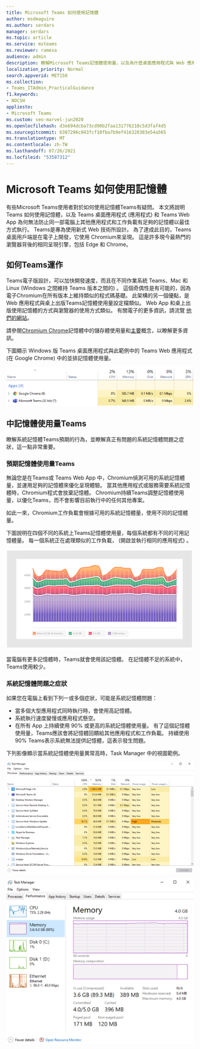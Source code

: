 ```yaml
---
title: Microsoft Teams 如何使用記憶體
author: msdmaguire
ms.author: serdars
manager: serdars
ms.topic: article
ms.service: msteams
ms.reviewer: ramesa
audience: admin
description: 瞭解Microsoft Teams記憶體使用量，以及為什麼桌面應用程式與 Web 應用程式之間的記憶體使用量相同。
localization_priority: Normal
search.appverid: MET150
ms.collection:
- Teams_ITAdmin_PracticalGuidance
f1.keywords:
- NOCSH
appliesto:
- Microsoft Teams
ms.custom: seo-marvel-jun2020
ms.openlocfilehash: d3e694dcba73cd90b2faa131776210c5d3faf4d5
ms.sourcegitcommit: b387296c043fcf10fba7b9ef416328383e54a565
ms.translationtype: MT
ms.contentlocale: zh-TW
ms.lasthandoff: 07/26/2021
ms.locfileid: "53587312"
---
```

# <a name="how-microsoft-teams-uses-memory"></a>Microsoft Teams 如何使用記憶體

有些Microsoft Teams使用者對於如何使用記憶體Teams有疑問。 本文將說明 Teams 如何使用記憶體，以及 Teams 桌面應用程式 (應用程式) 和 Teams Web App 為何無法防止同一部電腦上其他應用程式和工作負載有足夠的記憶體以最佳方式執行。 Teams是專為使用新式 Web 技術所設計。 為了達成此目的，Teams桌面用戶端是在電子上開發，它使用 Chromium來呈現。 這是許多現今最熱門的瀏覽器背後的相同呈現引擎，包括 Edge 和 Chrome。

## <a name="how-teams-works"></a>如何Teams運作

Teams電子版設計，可以加快開發速度，而且在不同作業系統 Teams、Mac 和 Linux (Windows 之間維持 Teams 版本之間的) 。 這個奇偶性是有可能的，因為電子Chromium在所有版本上維持類似的程式碼基礎。 此架構的另一個優點，是 Web 應用程式與桌上出版Teams記憶體使用量設定檔類似。 Web App 和桌上出版使用記憶體的方式與瀏覽器的使用方式類似。 有關電子的更多資訊，請流覽 [他們的網站](https://electronjs.org/)。

請參閱[Chromium Chrome](https://www.chromium.org/developers/memory-usage-backgrounder)記憶體中的儲存體使用量和[主要](https://chromium.googlesource.com/chromium/src.git/+/master/docs/memory/key_concepts.md)概念，以瞭解更多資訊。

下圖顯示 Windows 版 Teams 桌面應用程式與此範例中的 Teams Web 應用程式 (在 Google Chrome) 中的並排記憶體使用量。

![Teams應用程式與 Web 應用程式的記憶體使用量](media/teams-memory-clientweb.png)

## <a name="memory-usage-in-teams"></a>中記憶體使用量Teams

瞭解系統記憶體Teams預期的行為，並瞭解真正有問題的系統記憶體問題之症狀，這一點非常重要。

### <a name="expected-memory-usage-by-teams"></a>預期記憶體使用量Teams

無論您是在Teams或 Teams Web App 中，Chromium偵測可用的系統記憶體量，並運用足夠的記憶體來優化呈現體驗。 當其他應用程式或服務需要系統記憶體時，Chromium程式會放棄記憶體。 Chromium持續Teams調整記憶體使用量，以優化Teams，而不會影響目前執行中的任何其他專案。

如此一來，Chromium工作負載會根據可用的系統記憶體量，使用不同的記憶體量。

下圖說明在四個不同的系統上Teams記憶體使用量，每個系統都有不同的可用記憶體量。 每一個系統正在處理類似的工作負載， (開啟並執行相同的應用程式) 。

![Teams不同系統記憶體使用量](media/teams-memory-usage.png)

當電腦有更多記憶體時，Teams就會使用該記憶體。 在記憶體不足的系統中，Teams使用較少。

### <a name="symptoms-of-system-memory-issues"></a>系統記憶體問題之症狀

如果您在電腦上看到下列一或多個症狀，可能是系統記憶體問題：

- 當多個大型應用程式同時執行時，會使用高記憶體。
- 系統執行速度變慢或應用程式懸空。
- 在所有 App 上持續使用 90% 或更高的系統記憶體使用量。 有了這個記憶體使用量，Teams應該會將記憶體回饋給其他應用程式和工作負載。 持續使用 90% Teams表示系統無法提供記憶體，這表示發生問題。

下列影像顯示當系統記憶體使用量異常高時，Task Manager 中的視圖範例。

![Teams管理員中的記憶體使用量視圖](media/teams-memory-high-mem-process-list.png)

![Teams管理器中的記憶體使用量圖表](media/teams-memory-high-mem-process-list2.png)
